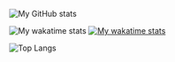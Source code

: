 ![My GitHub stats](https://github-readme-stats.vercel.app/api?username=Kity2023&show_icons=true&theme=dark)

![My wakatime stats](https://github-readme-stats.vercel.app/api/wakatime?username=@Kity2023&show_icons=true&theme=dark)
[![My wakatime stats](https://github-readme-stats.vercel.app/api/wakatime?username=willianrod)](https://github.com/anuraghazra/github-readme-stats)

![Top Langs](https://github-readme-stats.vercel.app/api/top-langs/?username=Kity2023&show_icons=true&theme=dark)
